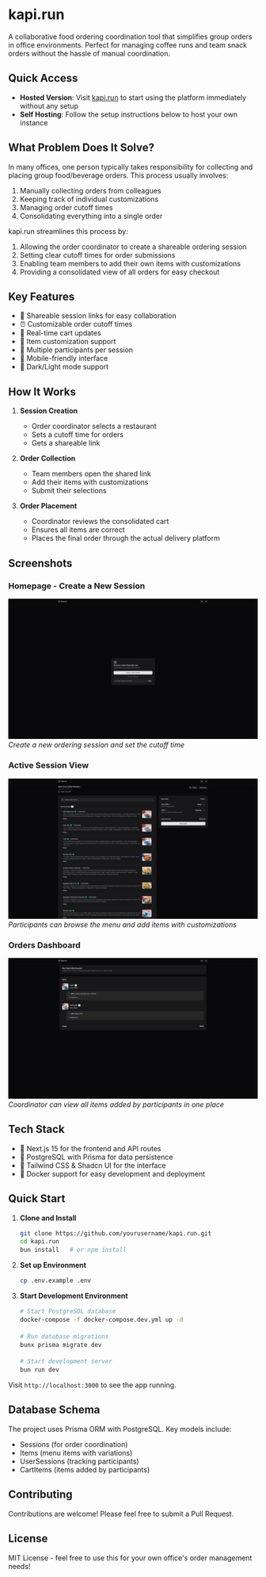 # kapi.run

A collaborative food ordering coordination tool that simplifies group orders in office environments. Perfect for managing coffee runs and team snack orders without the hassle of manual coordination.

## Quick Access

- **Hosted Version**: Visit [kapi.run](https://kapi.run) to start using the platform immediately without any setup
- **Self Hosting**: Follow the setup instructions below to host your own instance

## What Problem Does It Solve?

In many offices, one person typically takes responsibility for collecting and placing group food/beverage orders. This process usually involves:

1. Manually collecting orders from colleagues
2. Keeping track of individual customizations
3. Managing order cutoff times
4. Consolidating everything into a single order

kapi.run streamlines this process by:

1. Allowing the order coordinator to create a shareable ordering session
2. Setting clear cutoff times for order submissions
3. Enabling team members to add their own items with customizations
4. Providing a consolidated view of all orders for easy checkout

## Key Features

- 🔗 Shareable session links for easy collaboration
- ⏰ Customizable order cutoff times
- 🛒 Real-time cart updates
- 🔄 Item customization support
- 👥 Multiple participants per session
- 📱 Mobile-friendly interface
- 🌙 Dark/Light mode support

## How It Works

1. **Session Creation**

   - Order coordinator selects a restaurant
   - Sets a cutoff time for orders
   - Gets a shareable link

2. **Order Collection**

   - Team members open the shared link
   - Add their items with customizations
   - Submit their selections

3. **Order Placement**
   - Coordinator reviews the consolidated cart
   - Ensures all items are correct
   - Places the final order through the actual delivery platform

## Screenshots

### Homepage - Create a New Session

![Homepage](assets/screenshots/homepage.webp)
_Create a new ordering session and set the cutoff time_

### Active Session View

![Session](assets/screenshots/session.webp)
_Participants can browse the menu and add items with customizations_

### Orders Dashboard

![Orders](assets/screenshots/orders.webp)
_Coordinator can view all items added by participants in one place_

## Tech Stack

- 🚀 Next.js 15 for the frontend and API routes
- 💾 PostgreSQL with Prisma for data persistence
- 🎨 Tailwind CSS & Shadcn UI for the interface
- 🐳 Docker support for easy development and deployment

## Quick Start

1. **Clone and Install**

   ```bash
   git clone https://github.com/yourusername/kapi.run.git
   cd kapi.run
   bun install   # or npm install
   ```

2. **Set up Environment**

   ```bash
   cp .env.example .env
   ```

3. **Start Development Environment**

   ```bash
   # Start PostgreSQL database
   docker-compose -f docker-compose.dev.yml up -d

   # Run database migrations
   bunx prisma migrate dev

   # Start development server
   bun run dev
   ```

Visit `http://localhost:3000` to see the app running.

## Database Schema

The project uses Prisma ORM with PostgreSQL. Key models include:

- Sessions (for order coordination)
- Items (menu items with variations)
- UserSessions (tracking participants)
- CartItems (items added by participants)

## Contributing

Contributions are welcome! Please feel free to submit a Pull Request.

## License

MIT License - feel free to use this for your own office's order management needs!

